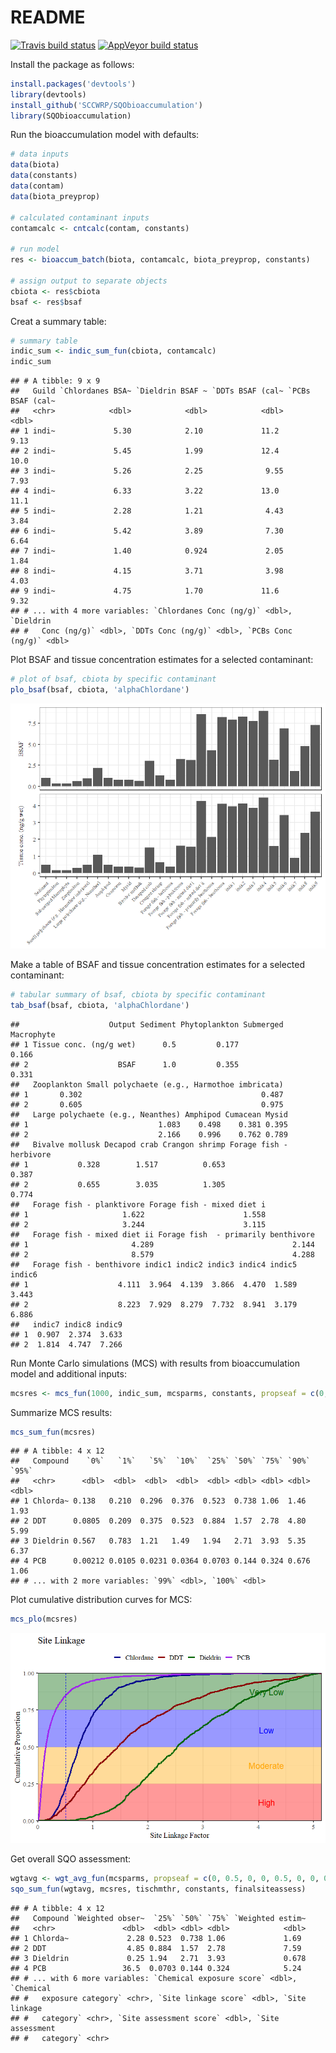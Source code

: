 
# README

[![Travis build
status](https://travis-ci.org/SCCWRP/SQObioaccumulation.svg?branch=master)](https://travis-ci.org/SCCWRP/SQObioaccumulation)
[![AppVeyor build
status](https://ci.appveyor.com/api/projects/status/github/SCCWRP/SQObioaccumulation?branch=master&svg=true)](https://ci.appveyor.com/project/SCCWRP/SQObioaccumulation)

Install the package as follows:

``` r
install.packages('devtools')
library(devtools)
install_github('SCCWRP/SQObioaccumulation')
library(SQObioaccumulation)
```

Run the bioaccumulation model with defaults:

``` r
# data inputs
data(biota)
data(constants)
data(contam)
data(biota_preyprop)

# calculated contaminant inputs
contamcalc <- cntcalc(contam, constants)

# run model
res <- bioaccum_batch(biota, contamcalc, biota_preyprop, constants)

# assign output to separate objects
cbiota <- res$cbiota
bsaf <- res$bsaf
```

Creat a summary table:

``` r
# summary table
indic_sum <- indic_sum_fun(cbiota, contamcalc)
indic_sum
```

    ## # A tibble: 9 x 9
    ##   Guild `Chlordanes BSA~ `Dieldrin BSAF ~ `DDTs BSAF (cal~ `PCBs BSAF (cal~
    ##   <chr>            <dbl>            <dbl>            <dbl>            <dbl>
    ## 1 indi~             5.30            2.10             11.2              9.13
    ## 2 indi~             5.45            1.99             12.4             10.0 
    ## 3 indi~             5.26            2.25              9.55             7.93
    ## 4 indi~             6.33            3.22             13.0             11.1 
    ## 5 indi~             2.28            1.21              4.43             3.84
    ## 6 indi~             5.42            3.89              7.30             6.64
    ## 7 indi~             1.40            0.924             2.05             1.84
    ## 8 indi~             4.15            3.71              3.98             4.03
    ## 9 indi~             4.75            1.70             11.6              9.32
    ## # ... with 4 more variables: `Chlordanes Conc (ng/g)` <dbl>, `Dieldrin
    ## #   Conc (ng/g)` <dbl>, `DDTs Conc (ng/g)` <dbl>, `PCBs Conc (ng/g)` <dbl>

Plot BSAF and tissue concentration estimates for a selected contaminant:

``` r
# plot of bsaf, cbiota by specific contaminant
plo_bsaf(bsaf, cbiota, 'alphaChlordane')
```

![](README_files/figure-gfm/unnamed-chunk-5-1.png)<!-- -->

Make a table of BSAF and tissue concentration estimates for a selected
contaminant:

``` r
# tabular summary of bsaf, cbiota by specific contaminant
tab_bsaf(bsaf, cbiota, 'alphaChlordane')
```

    ##                    Output Sediment Phytoplankton Submerged Macrophyte
    ## 1 Tissue conc. (ng/g wet)      0.5         0.177                0.166
    ## 2                    BSAF      1.0         0.355                0.331
    ##   Zooplankton Small polychaete (e.g., Harmothoe imbricata)
    ## 1       0.302                                        0.487
    ## 2       0.605                                        0.975
    ##   Large polychaete (e.g., Neanthes) Amphipod Cumacean Mysid
    ## 1                             1.083    0.498    0.381 0.395
    ## 2                             2.166    0.996    0.762 0.789
    ##   Bivalve mollusk Decapod crab Crangon shrimp Forage fish - herbivore
    ## 1           0.328        1.517          0.653                   0.387
    ## 2           0.655        3.035          1.305                   0.774
    ##   Forage fish - planktivore Forage fish - mixed diet i
    ## 1                     1.622                      1.558
    ## 2                     3.244                      3.115
    ##   Forage fish - mixed diet ii Forage fish  - primarily benthivore
    ## 1                       4.289                               2.144
    ## 2                       8.579                               4.288
    ##   Forage fish - benthivore indic1 indic2 indic3 indic4 indic5 indic6
    ## 1                    4.111  3.964  4.139  3.866  4.470  1.589  3.443
    ## 2                    8.223  7.929  8.279  7.732  8.941  3.179  6.886
    ##   indic7 indic8 indic9
    ## 1  0.907  2.374  3.633
    ## 2  1.814  4.747  7.266

Run Monte Carlo simulations (MCS) with results from bioaccumulation
model and additional inputs:

``` r
mcsres <- mcs_fun(1000, indic_sum, mcsparms, constants, propseaf = c(0, 0.5, 0, 0, 0.5, 0, 0, 0, 0))
```

Summarize MCS results:

``` r
mcs_sum_fun(mcsres)
```

    ## # A tibble: 4 x 12
    ##   Compound    `0%`   `1%`   `5%`  `10%`  `25%` `50%` `75%` `90%` `95%`
    ##   <chr>      <dbl>  <dbl>  <dbl>  <dbl>  <dbl> <dbl> <dbl> <dbl> <dbl>
    ## 1 Chlorda~ 0.138   0.210  0.296  0.376  0.523  0.738 1.06  1.46   1.93
    ## 2 DDT      0.0805  0.209  0.375  0.523  0.884  1.57  2.78  4.80   5.99
    ## 3 Dieldrin 0.567   0.783  1.21   1.49   1.94   2.71  3.93  5.35   6.37
    ## 4 PCB      0.00212 0.0105 0.0231 0.0364 0.0703 0.144 0.324 0.676  1.06
    ## # ... with 2 more variables: `99%` <dbl>, `100%` <dbl>

Plot cumulative distribution curves for MCS:

``` r
mcs_plo(mcsres)
```

![](README_files/figure-gfm/unnamed-chunk-9-1.png)<!-- -->

Get overall SQO assessment:

``` r
wgtavg <- wgt_avg_fun(mcsparms, propseaf = c(0, 0.5, 0, 0, 0.5, 0, 0, 0, 0))
sqo_sum_fun(wgtavg, mcsres, tischmthr, constants, finalsiteassess)
```

    ## # A tibble: 4 x 12
    ##   Compound `Weighted obser~  `25%` `50%` `75%` `Weighted estim~
    ##   <chr>               <dbl>  <dbl> <dbl> <dbl>            <dbl>
    ## 1 Chlorda~             2.28 0.523  0.738 1.06             1.69 
    ## 2 DDT                  4.85 0.884  1.57  2.78             7.59 
    ## 3 Dieldrin             0.25 1.94   2.71  3.93             0.678
    ## 4 PCB                 36.5  0.0703 0.144 0.324            5.24 
    ## # ... with 6 more variables: `Chemical exposure score` <dbl>, `Chemical
    ## #   exposure category` <chr>, `Site linkage score` <dbl>, `Site linkage
    ## #   category` <chr>, `Site assessment score` <dbl>, `Site assessment
    ## #   category` <chr>
